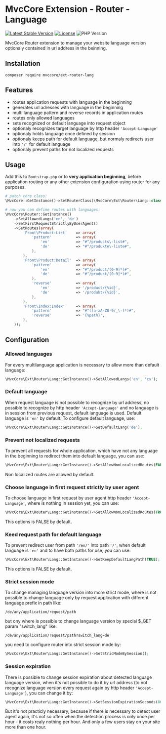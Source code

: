 # MvcCore Extension - Router - Language

[![Latest Stable Version](https://img.shields.io/badge/Stable-v4.1.0-brightgreen.svg?style=plastic)](https://github.com/mvccore/ext-router-lang/releases)
[![License](https://img.shields.io/badge/Licence-BSD-brightgreen.svg?style=plastic)](https://mvccore.github.io/docs/mvccore/4.0.0/LICENCE.md)
![PHP Version](https://img.shields.io/badge/PHP->=5.3-brightgreen.svg?style=plastic)

MvcCore Router extension to manage your website language version optionaly contained in url address in the beinning.

## Installation
```shell
composer require mvccore/ext-router-lang
```

## Features
- routes application requests with language in the beginning
- generates url adresses with language in the beginning
- multi language pattern and reverse records in application routes
- routes only allowed languages
- sets recognized or default language into request object
- optionaly recognizes target language by http header `'Accept-Language'`
- optionaly holds language once defined by session
- optionaly keeps path for default language, but normaly redirects user into `'/'` for default language
- optionaly prevent paths for not localized requests

## Usage
Add this to `Bootstrap.php` or to **very application beginning**, 
before application routing or any other extension configuration
using router for any purposes:
```php
# patch core class:
\MvcCore::GetInstance()->SetRouterClass(\MvcCore\Ext\Router\Lang::class);

# now you can define routes with languages:
\MvcCore\Router::GetInstance()
	->SetAllowedLangs('en', 'de')
	->SetFirstRequestStrictlyByUserAgent()
	->SetRoutes(array(
		'Front\Product:List'	=> array(
			'pattern'			=> array(
				'en'			=> "#^/products\-list#",
				'de'			=> "#^/produkte\-liste#",
			),
		),
		'Front\Product:Detail'	=> array(
			'pattern'			=> array(
				'en'			=> "#^/product/(0-9]*)#",
				'de'			=> "#^/produkt/(0-9]*)#",
			),
			'reverse'			=> array(
				'en'			=> '/product/{%id}',
				'de'			=> '/produkt/{%id}',
			),
		),
		'Front\Index:Index'		=> array(
			'pattern'			=> "#^([a-zA-Z0-9/_\-]*)#",
			'reverse'			=> '{%path}',
		),
	));
```

## Configuration

### Allowed languages
For every multilanguage application is necessary to allow more than default language:
```php
\MvcCore\Ext\Router\Lang::GetInstance()->SetAllowedLangs('en', 'cs');
```

### Default language
When request language is not possible to recognize by url address, no possible to recognize by http header `'Accept-Language'` and no language is in session from previous request, default language is used. Default language is `'en'` by default. To configure default language, use:
```php
\MvcCore\Ext\Router\Lang::GetInstance()->SetDefaultLang('de');
```

### Prevent not localized requests
To prevent all requests for whole application, which have not any language in the beginning to redirect them into default language, you can use:
```php
\MvcCore\Ext\Router\Lang::GetInstance()->SetAllowNonLocalizedRoutes(FALSE);
```
Non localized routes are allowed by default.


### Choose language in first request strictly by user agent
To choose language in first request by user agent http header `'Accept-Language'`, where is nothing in session yet, you can use:
```php
\MvcCore\Ext\Router\Lang::GetInstance()->SetAllowNonLocalizedRoutes(TRUE);
```
This options is FALSE by default.

### Keed request path for default language
To prevent redirect user from path `'/en/'` into path `'/'`, when default language is `'en'` and to have both paths for use, you can use:
```php
\MvcCore\Ext\Router\Lang::GetInstance()->SetKeepDefaultLangPath(TRUE);
```
This options is FALSE by default.

### Strict session mode
To change managing language version into more strict mode, where is not possible to change language only by request application with different language prefix in path like:
```
/de/any/application/request/path
```
but ony where is possible to change language version by 
special $_GET param "switch_lang" like:
```
/de/any/application/request/path?switch_lang=de
```
you need to configure router into strict session mode by:
```php
\MvcCore\Ext\Router\Lang::GetInstance()->SetStricModeBySession();
```

### Session expiration
There is possible to change session expiration about detected language
language version, when it's not possible to do it by url address 
(to not recognize language version every request again by http header `'Accept-Language'`),
you can change it by:
```php
\MvcCore\Ext\Router\Lang::GetInstance()->SetSessionExpirationSeconds(86400); // day
```
But it's not practicly necessary, because if there is necessary to detect
user agent again, it's not so often when the detection process is only 
once per hour - it costs realy nothing per hour. And only a few users stay
on your site more than one hour.
